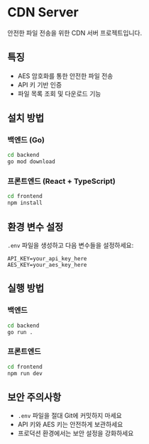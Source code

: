 # CDN Server

안전한 파일 전송을 위한 CDN 서버 프로젝트입니다.

## 특징

- AES 암호화를 통한 안전한 파일 전송
- API 키 기반 인증
- 파일 목록 조회 및 다운로드 기능

## 설치 방법

### 백엔드 (Go)

```bash
cd backend
go mod download
```

### 프론트엔드 (React + TypeScript)

```bash
cd frontend
npm install
```

## 환경 변수 설정

`.env` 파일을 생성하고 다음 변수들을 설정하세요:

```env
API_KEY=your_api_key_here
AES_KEY=your_aes_key_here
```

## 실행 방법

### 백엔드

```bash
cd backend
go run .
```

### 프론트엔드

```bash
cd frontend
npm run dev
```

## 보안 주의사항

- `.env` 파일을 절대 Git에 커밋하지 마세요
- API 키와 AES 키는 안전하게 보관하세요
- 프로덕션 환경에서는 보안 설정을 강화하세요 